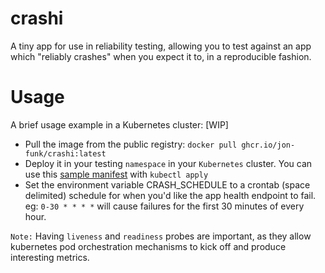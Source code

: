 # crashi
A tiny app for use in reliability testing, allowing you to test against an app which "reliably crashes" when you expect it to, in a reproducible fashion.

# Usage
A brief usage example in a Kubernetes cluster:
[WIP]
- Pull the image from the public registry: `docker pull ghcr.io/jon-funk/crashi:latest`
- Deploy it in your testing `namespace` in your `Kubernetes` cluster. You can use this [sample manifest](https://github.com/jon-funk/crashi/blob/main/sample_manifest.yaml) with `kubectl apply`
- Set the environment variable CRASH_SCHEDULE to a crontab (space delimited) schedule for when you'd like the app health endpoint to fail. eg: `0-30 * * * *` will cause failures for the first 30 minutes of every hour.

`Note:` Having `liveness` and `readiness` probes are important, as they allow kubernetes pod orchestration mechanisms to kick off and produce interesting metrics.